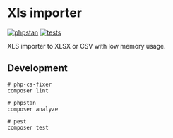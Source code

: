 # Xls importer

[![phpstan](https://github.com/josecl/xls-importer/actions/workflows/phpstan.yml/badge.svg)](https://github.com/josecl/xls-importer/actions/workflows/phpstan.yml)
[![tests](https://github.com/josecl/xls-importer/actions/workflows/tests.yml/badge.svg)](https://github.com/josecl/xls-importer/actions/workflows/tests.yml)

XLS importer to XLSX or CSV with low memory usage.


## Development

```shell 
# php-cs-fixer
composer lint
```

```shell 
# phpstan
composer analyze
```

```shell 
# pest
composer test
```
